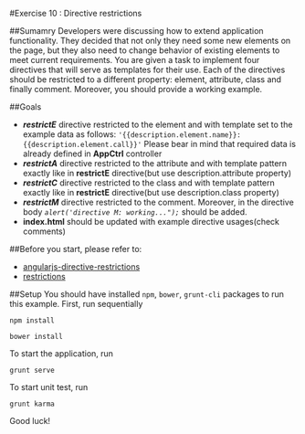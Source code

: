 #Exercise 10 : Directive restrictions

##Sumamry
Developers were discussing how to extend application functionality. They decided that not only they need some new elements on the page, but they also need to 
change behavior of existing elements to meet current requirements. You are given a task to implement four directives that will serve as templates
for their use. Each of the directives should be restricted to a different property: element, attribute, class and finally comment. Moreover, you should
provide a working example.

##Goals

* ***restrictE*** directive restricted to the element and with template set to the example data as follows: `'{{description.element.name}}: {{description.element.call}}'`
Please bear in mind that required data is already defined in **AppCtrl** controller
* ***restrictA*** directive restricted to the attribute and with template pattern exactly like in **restrictE** directive(but use description.attribute property)
* ***restrictC*** directive restricted to the class and with template pattern exactly like in **restrictE** directive(but use description.class property)
* ***restrictM*** directive restricted to the comment. Moreover, in the directive body *`alert('directive M: working...");`* should be added.
* **index.html** should be updated with example directive usages(check comments)

##Before you start, please refer to:
* [angularjs-directive-restrictions](https://egghead.io/lessons/angularjs-directive-restrictions)
* [restrictions](https://docs.angularjs.org/guide/directive)

##Setup
You should have installed `npm`, `bower`, `grunt-cli`  packages to run this example. First, run sequentially

```
npm install
```

```
bower install
```

To start the application, run

```
grunt serve
```

To start unit test, run

```
grunt karma
```

Good luck!
